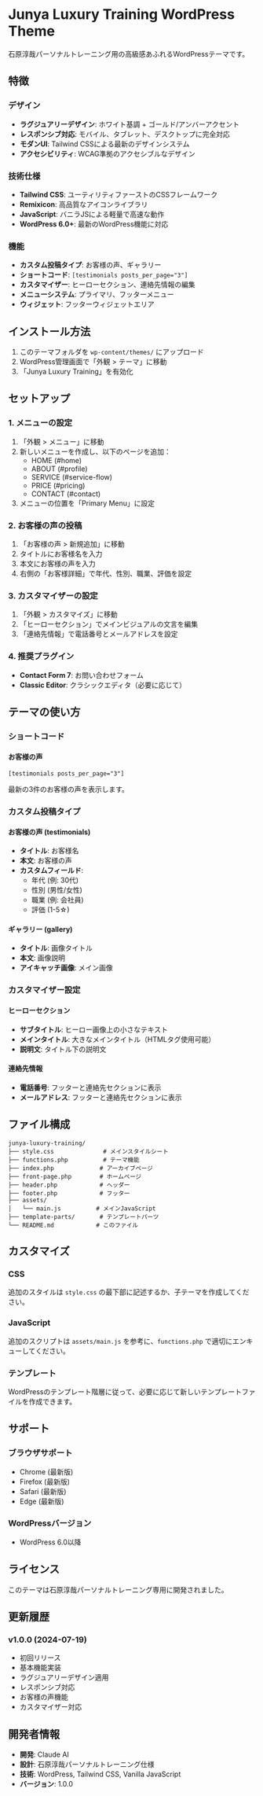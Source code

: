 # Junya Luxury Training WordPress Theme

石原淳哉パーソナルトレーニング用の高級感あふれるWordPressテーマです。

## 特徴

### デザイン
- **ラグジュアリーデザイン**: ホワイト基調 + ゴールド/アンバーアクセント
- **レスポンシブ対応**: モバイル、タブレット、デスクトップに完全対応
- **モダンUI**: Tailwind CSSによる最新のデザインシステム
- **アクセシビリティ**: WCAG準拠のアクセシブルなデザイン

### 技術仕様
- **Tailwind CSS**: ユーティリティファーストのCSSフレームワーク
- **Remixicon**: 高品質なアイコンライブラリ
- **JavaScript**: バニラJSによる軽量で高速な動作
- **WordPress 6.0+**: 最新のWordPress機能に対応

### 機能
- **カスタム投稿タイプ**: お客様の声、ギャラリー
- **ショートコード**: `[testimonials posts_per_page="3"]`
- **カスタマイザー**: ヒーローセクション、連絡先情報の編集
- **メニューシステム**: プライマリ、フッターメニュー
- **ウィジェット**: フッターウィジェットエリア

## インストール方法

1. このテーマフォルダを `wp-content/themes/` にアップロード
2. WordPress管理画面で「外観 > テーマ」に移動
3. 「Junya Luxury Training」を有効化

## セットアップ

### 1. メニューの設定
1. 「外観 > メニュー」に移動
2. 新しいメニューを作成し、以下のページを追加：
   - HOME (#home)
   - ABOUT (#profile)
   - SERVICE (#service-flow)
   - PRICE (#pricing)
   - CONTACT (#contact)
3. メニューの位置を「Primary Menu」に設定

### 2. お客様の声の投稿
1. 「お客様の声 > 新規追加」に移動
2. タイトルにお客様名を入力
3. 本文にお客様の声を入力
4. 右側の「お客様詳細」で年代、性別、職業、評価を設定

### 3. カスタマイザーの設定
1. 「外観 > カスタマイズ」に移動
2. 「ヒーローセクション」でメインビジュアルの文言を編集
3. 「連絡先情報」で電話番号とメールアドレスを設定

### 4. 推奨プラグイン
- **Contact Form 7**: お問い合わせフォーム
- **Classic Editor**: クラシックエディタ（必要に応じて）

## テーマの使い方

### ショートコード

#### お客様の声
```
[testimonials posts_per_page="3"]
```
最新の3件のお客様の声を表示します。

### カスタム投稿タイプ

#### お客様の声 (testimonials)
- **タイトル**: お客様名
- **本文**: お客様の声
- **カスタムフィールド**:
  - 年代 (例: 30代)
  - 性別 (男性/女性)
  - 職業 (例: 会社員)
  - 評価 (1-5☆)

#### ギャラリー (gallery)
- **タイトル**: 画像タイトル
- **本文**: 画像説明
- **アイキャッチ画像**: メイン画像

### カスタマイザー設定

#### ヒーローセクション
- **サブタイトル**: ヒーロー画像上の小さなテキスト
- **メインタイトル**: 大きなメインタイトル（HTMLタグ使用可能）
- **説明文**: タイトル下の説明文

#### 連絡先情報
- **電話番号**: フッターと連絡先セクションに表示
- **メールアドレス**: フッターと連絡先セクションに表示

## ファイル構成

```
junya-luxury-training/
├── style.css              # メインスタイルシート
├── functions.php          # テーマ機能
├── index.php             # アーカイブページ
├── front-page.php        # ホームページ
├── header.php            # ヘッダー
├── footer.php            # フッター
├── assets/
│   └── main.js          # メインJavaScript
├── template-parts/       # テンプレートパーツ
└── README.md            # このファイル
```

## カスタマイズ

### CSS
追加のスタイルは `style.css` の最下部に記述するか、子テーマを作成してください。

### JavaScript
追加のスクリプトは `assets/main.js` を参考に、`functions.php` で適切にエンキューしてください。

### テンプレート
WordPressのテンプレート階層に従って、必要に応じて新しいテンプレートファイルを作成できます。

## サポート

### ブラウザサポート
- Chrome (最新版)
- Firefox (最新版)
- Safari (最新版)
- Edge (最新版)

### WordPressバージョン
- WordPress 6.0以降

## ライセンス

このテーマは石原淳哉パーソナルトレーニング専用に開発されました。

## 更新履歴

### v1.0.0 (2024-07-19)
- 初回リリース
- 基本機能実装
- ラグジュアリーデザイン適用
- レスポンシブ対応
- お客様の声機能
- カスタマイザー対応

## 開発者情報

- **開発**: Claude AI
- **設計**: 石原淳哉パーソナルトレーニング仕様
- **技術**: WordPress, Tailwind CSS, Vanilla JavaScript
- **バージョン**: 1.0.0